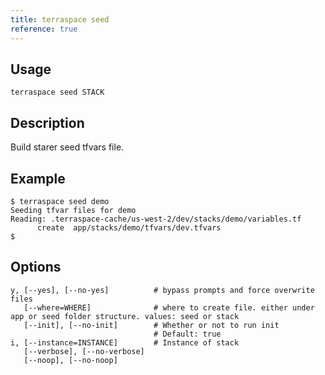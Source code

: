 ```yaml
---
title: terraspace seed
reference: true
---
```


## Usage

    terraspace seed STACK

## Description

Build starer seed tfvars file.

## Example

    $ terraspace seed demo
    Seeding tfvar files for demo
    Reading: .terraspace-cache/us-west-2/dev/stacks/demo/variables.tf
          create  app/stacks/demo/tfvars/dev.tfvars
    $


## Options

```
y, [--yes], [--no-yes]          # bypass prompts and force overwrite files
   [--where=WHERE]              # where to create file. either under app or seed folder structure. values: seed or stack
   [--init], [--no-init]        # Whether or not to run init
                                # Default: true
i, [--instance=INSTANCE]        # Instance of stack
   [--verbose], [--no-verbose]
   [--noop], [--no-noop]
```

